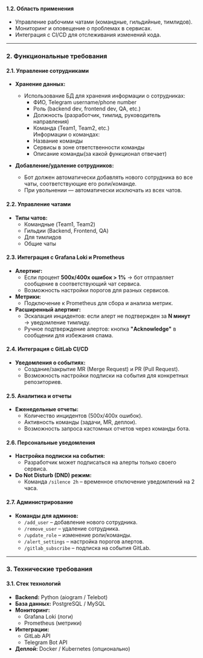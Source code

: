 
#### **1.2. Область применения**  
- Управление рабочими чатами (командные, гильдийные, тимлидов).  
- Мониторинг и оповещение о проблемах в сервисах.  
- Интеграция с CI/CD для отслеживания изменений кода.  

---

### **2. Функциональные требования**  

#### **2.1. Управление сотрудниками**  
- **Хранение данных:**  
  - Использование БД для хранения информации о сотрудниках:  
    - ФИО, Telegram username/phone number  
    - Роль (backend dev, frontend dev, QA, etc.)  
    - Должность (разработчик, тимлид, руководитель направления)  
    - Команда (Team1, Team2, etc.)  
    Информации о командах:
     - Название команды
     - Сервисы в зоне ответственности команды
     - Описание команды(за какой функционал отвечает)
     
- **Добавление/удаление сотрудников:**  
  - Бот должен автоматически добавлять нового сотрудника во все чаты, соответствующие его роли/команде.  
  - При увольнении — автоматически исключать из всех чатов.  

#### **2.2. Управление чатами**  
- **Типы чатов:**  
  - Командные (Team1, Team2)  
  - Гильдии (Backend, Frontend, QA)  
  - Для тимлидов  
  - Общие чаты  



#### **2.3. Интеграция с Grafana Loki и Prometheus**  
- **Алертинг:**  
  - Если процент **500х/400х ошибок > 1%** → бот отправляет сообщение в соответствующий чат сервиса.  
  - Возможность настройки порогов для разных сервисов.  
- **Метрики:**  
  - Подключение к Prometheus для сбора и анализа метрик.  
- **Расширенный алертинг:**  
  - Эскалация инцидентов: если алерт не подтвержден за **N минут** → уведомление тимлиду.  
  - Ручное подтверждение алертов: кнопка **"Acknowledge"** в сообщении для избежания спама.  

#### **2.4. Интеграция с GitLab CI/CD**  
- **Уведомления о событиях:**  
  - Создание/закрытие MR (Merge Request) и PR (Pull Request).  
  - Возможность настройки подписки на события для конкретных репозиториев.  

#### **2.5. Аналитика и отчеты**  
- **Еженедельные отчеты:**  
  - Количество инцидентов (500х/400х ошибок).  
  - Активность команды (задачи, MR, деплои).  
  - Возможность запроса кастомных отчетов через команды бота.  

#### **2.6. Персональные уведомления**  
- **Настройка подписки на события:**  
  - Разработчик может подписаться на алерты только своего сервиса.  
- **Do Not Disturb (DND) режим:**  
  - Команда `/silence 2h` – временное отключение уведомлений на 2 часа.  

#### **2.7. Администрирование**  
- **Команды для админов:**  
  - `/add_user` – добавление нового сотрудника.  
  - `/remove_user` – удаление сотрудника.  
  - `/update_role` – изменение роли/команды.  
  - `/alert_settings` – настройка порогов алертов.  
  - `/gitlab_subscribe` – подписка на события GitLab.  

---

### **3. Технические требования**  
#### **3.1. Стек технологий**  
- **Backend:** Python (aiogram / Telebot)  
- **База данных:** PostgreSQL / MySQL  
- **Мониторинг:**  
  - Grafana Loki (логи)  
  - Prometheus (метрики)  
- **Интеграции:**  
  - GitLab API  
  - Telegram Bot API  
- **Деплой:** Docker / Kubernetes (опционально)  

